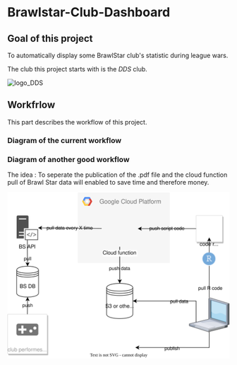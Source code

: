 # Brawlstar-Club-Dashboard

## Goal of this project

To automatically display some BrawlStar club's statistic during league wars.

The club this project starts with is the _DDS_ club.

![logo_DDS](https://scontent-cdg2-1.xx.fbcdn.net/v/t1.6435-1/50069589_2246580418930831_4352970910936858624_n.jpg?stp=dst-jpg_p200x200&_nc_cat=104&ccb=1-6&_nc_sid=dbb9e7&_nc_ohc=BzdGdZh6NEUAX89lD9b&_nc_ht=scontent-cdg2-1.xx&oh=00_AT8WLsnTX3F_6NBchGiu8WRlOHiCaEdnE8kKDV7ux3TLog&oe=6298D8F7)

## Workfrlow

This part describes the workflow of this project.

### Diagram of the current workflow

### Diagram of another good workflow

The idea : To seperate the publication of the .pdf file and the cloud function pull of Brawl Star data will enabled to save time and therefore money.

![workfow](/images/Complete_workflow.svg)
